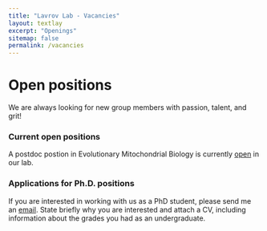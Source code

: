 ```yaml
---
title: "Lavrov Lab - Vacancies"
layout: textlay
excerpt: "Openings"
sitemap: false
permalink: /vacancies
---
```


# Open positions

We are always looking for new group members with passion, talent, and grit!

### Current open positions

A postdoc postion in Evolutionary Mitochondrial Biology is currently 
[open](https://isu.wd1.myworkdayjobs.com/IowaStateJobs/job/Ames-IA/Postdoctoral-Research-Associate---Evolutionary-Mitochondrial-Biology_R525) 
in our lab.

### Applications for Ph.D. positions

If you are interested in working with us as a PhD student, please send me an [email](mailto:dennis.lavrov@gmail.com). 
State briefly why you are interested and attach a CV, including information about the grades you had as an undergraduate. 

<!--
<figure>
<img src="{{ site.url }}{{ site.baseurl }}/images/picpic/Gallery/DSC_0696.jpg" width="95%">
</figure>
-->
